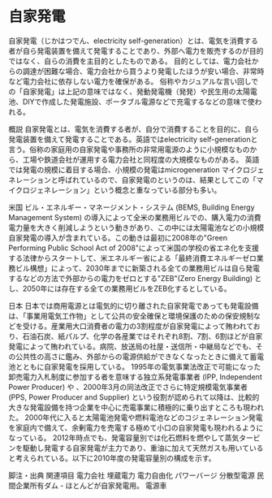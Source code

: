 # 自家発電

自家発電（じかはつでん、electricity self-generation）とは、電気を消費する者が自ら発電装置を備えて発電することであり、外部へ電力を販売するのが目的ではなく、自らの消費を主目的としたものである。
目的としては、電力会社からの調達が困難な場合、電力会社から買うより発電したほうが安い場合、非常時など電力会社に依存しない電力を確保がある。
俗称やカジュアルな言い回しでの「自家発電」は上記の意味ではなく、発動発電機（発発）や民生用の太陽電池、DIYで作成した発電施設、ポータブル電源などで充電するなどの意味で使われる。

概説
自家発電とは、電気を消費する者が、自分で消費することを目的に、自ら発電装置を備えて発電することである。英語ではelectricity self-generationと言う。俗称の家庭用の自家発電や事務所の非常用電源のように小規模なものから、工場や鉄道会社が運用する電力会社と同程度の大規模なものがある。
英語では発電の規模に着目する場合、小規模の発電はmicrogeneration マイクロジェネレーションと呼ばれているので、自家発電のというのは、結果としてこの「マイクロジェネレーション」という概念と重なっている部分も多い。

米国
ビル・エネルギー・マネージメント・システム (BEMS, Building Energy Management System) の導入によって全米の業務用ビルでの、購入電力の消費電力量を大きく削減しようという動きがあり、この中には太陽電池などの小規模自家発電の導入が含まれている。この動きは最初に2008年の"Green Performing Public School Act of 2008"によって米国の学校の省エネ化を支援する法律からスタートして、米エネルギー省による「最終消費エネルギーゼロ業務ビル構想」によって、2030年までに新築される全ての業務用ビルは自ら発電するなどの方法で外部からの電力をゼロとする"ZEB"(Zero Energy Building) とし、2050年には存在する全ての業務用ビルをZEB化するとしている。

日本
日本では商用電源とは電気的に切り離された自家発電であっても発電設備は、「事業用電気工作物」として公共の安全確保と環境保護のための保安規制などを受ける。産業用大口消費者の電力の3割程度が自家発電によって賄われており、石油石炭、紙パルプ、化学の各産業ではそれぞれ8割、7割、6割ほどが自家発電によって賄われている。病院、放送局の社屋・送信所・中継局などでも、その公共性の高さに鑑み、外部からの電源供給ができなくなったときに備えて蓄電池とともに自家発電を採用している。
1995年の電気事業法改正で可能になった卸売電力入札制度に参加する者を意味する独立系発電事業者 (IPP, Independent Power Producer) や 、2000年3月の同法改正でさらに特定規模電気事業者 (PPS, Power Producer and Supplier) という役割が認められて以降は、比較的大きな発電設備を持つ企業を中心に売電事業に積極的に乗り出すところも現われた。
2000年代に入ると太陽電池発電や燃料電池などのコジェネレーション発電を家庭内で備えて、余剰電力を売電する極めて小口の自家発電も現われるようになっている。
2012年時点でも、発電容量別では化石燃料を燃やして蒸気タービンを駆動し発電する自家発電が主力であり、重油に加えて天然ガスも用いていると考えられている。以下に2010年度の発電容量別の構成を示す。

脚注・出典
関連項目
電力会社
埋蔵電力
電力自由化
パワーバージ
分散型電源
民間企業所有ダム - ほとんどが自家発電用。
電源車